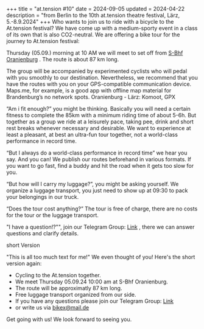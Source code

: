 +++
title = "at.tension #10"
date = 2024-09-05
updated = 2024-04-22
description = "from Berlin to the 10th at.tension theatre festival, Lärz, 5.-8.9.2024"
+++
Who wants to join us to ride with a bicycle to the At.tension festival? We have come up with a medium-sporty event in a class of its own that is also CO2-neutral. We are offering a bike tour for the journey to At.tension festival:

Thursday (05.09.) morning at 10 AM we will meet to set off from [S-Bhf Oranienburg](https://www.openstreetmap.org/?mlat=52.75439&mlon=13.24829#map=19/52.75436/13.24828) . The route is about 87 km long.

The group will be accompanied by experimented cyclists who will pedal with you smoothly to our destination. Nevertheless, we recommend that you have the routes with you on your GPS-compatible communication device. Maps.me, for example, is a good app with offline map material for Brandenburg’s no network spots. Oranienburg - Lärz: Komoot, GPX

“Am i fit enough?” you might be thinking. Basically you will need a certain fitness to complete the 85km with a minimum riding time of about 5-6h. But together as a group we ride at a leisurely pace, taking pee, drink and short rest breaks whenever necessary and desirable. We want to experience at least a pleasant, at best an ultra-fun tour together, not a world-class performance in record time.

“But I always do a world-class performance in record time” we hear you say. And you can! We publish our routes beforehand in various formats. If you want to go fast, find a buddy and hit the road when it gets too slow for you.

“But how will I carry my luggage?”, you might be asking yourself. We organize a luggage transport, you just need to show up at 09:30 to pack your belongings in our truck.

“Does the tour cost anything?” The tour is free of charge, there are no costs for the tour or the luggage transport.

"I have a question!?"", join our Telegram Group: [Link](https://t.me/+67SB0Rqc5UcwMzEy) , there we can answer questions and clarify details.


short Version

"This is all too much text for me!" We even thought of you! Here's the short version again:

- Cycling to the At.tension together.
- We meet Thursday 05.09.24 10:00 am at S-Bhf Oranienburg.
- The route will be approximatly 87 km long.
- Free luggage transport organized from our side.
- If you have any questions please join our Telegram Group: [Link](https://t.me/+67SB0Rqc5UcwMzEy)
- or write us via bikex@mail.de

Get going with us! We look forward to seeing you.